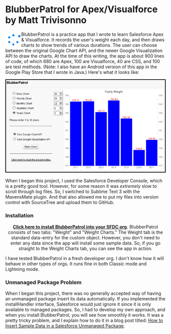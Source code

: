 # BlubberPatrol for Apex/Visualforce by Matt Trivisonno
<p>
<img height="50" width="50" align="left" src="https://github.com/MattTriv/blubberpatrol-apex/blob/master/src/staticresources/BPWaitGIF.resource">
BlubberPatrol is a practice app that I wrote to learn Salesforce Apex &amp; Visualforce. It records the user's weight each day, and then draws charts to show trends of various durations. The user can choose between the original Google Chart API, and the newer Google Visualization API to draw the charts. At the time of this writing, the app is about 900 lines of code, of which 680 are Apex, 100 are Visualforce, 40 are CSS, and 100 are test methods. (Note: I also have an Android version of this app in the Google Play Store that I wrote in Java.) Here's what it looks like:
</p>

<p align="center">
<img src="https://github.com/MattTriv/blubberpatrol-apex/blob/master/src/staticresources/Screenshot.png">
</p>

<p>
When I began this project, I used the Salesforce Developer Console, which is a pretty good tool. However, for some reason it was <i>extremely</i> slow to scroll through log files. So, I switched to Sublime Text 3 with the MavensMate plugin. And that also allowed me to put my files into version control with SourceTree and upload them to GitHub.
</p>

<h3>Installation</h3>
<p align="center"><b><a href="https://login.salesforce.com/packaging/installPackage.apexp?p0=04t41000002Vcrt">Click here to install BlubberPatrol into your SFDC org</a>.</b>
BlubberPatrol consists of two tabs: "Weight" and "Weight Charts." The Weight tab is the standard data-entry for the custom object. However, you don't need to enter any data since the app will install some sample data. So, if you go straight to the Weight Charts tab, you can see the app in action.

I have tested BlubberPatrol in a fresh developer org. I don't know how it will behave in other types of orgs. It runs fine in both Classic mode and Lightning mode. 

<h3>Unmanaged Package Problem</h3>
When I began this project, there was no generally accepted way of having an unmanaged package insert its data automatically. If you implemented the installHandler interface, Salesforce would just ignore it since it is only available to managed packages. So, I had to develop my own approach, and when you install BlubberPatrol, you will see how smoothly it works. It was a pretty tricky problem, and I explain how to do it in a blog post titled: <a href="http://www.trivisonno.com/programming/sfdc-unmanaged-package" target="_blank">How to Insert Sample Data in a Salesforce Unmanaged Package</a>.
